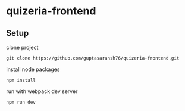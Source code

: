 # quizeria-frontend

## Setup
clone project

```
git clone https://github.com/guptasaransh76/quizeria-frontend.git
```

install node packages

```
npm install
```

run with webpack dev server

```
npm run dev
```

